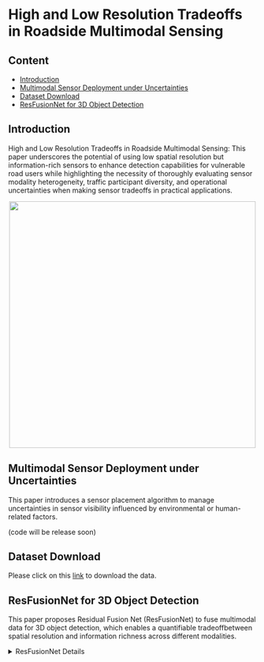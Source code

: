 # High and Low Resolution Tradeoffs in Roadside Multimodal Sensing
## Content
<!-- - [News](#news-fire) -->
- [Introduction](#Introduction)
- [Multimodal Sensor Deployment under Uncertainties](#Multimodal-Sensor-Deployment-under-Uncertainties)
- [Dataset Download](#Dataset-download)
- [ResFusionNet for 3D Object Detection](#ResFusionNet-for-3D-Object-Detection)
<!-- - [Citation](#citation) -->

## Introduction
High and Low Resolution Tradeoffs in Roadside Multimodal Sensing: This paper underscores the potential of using low spatial resolution but information-rich sensors to enhance detection capabilities for vulnerable road users while highlighting the necessity of thoroughly evaluating sensor modality heterogeneity, traffic participant diversity, and operational uncertainties when making sensor tradeoffs in practical applications.

<p align="center">
<img src="resource/ICRA2025.gif" width="500" alt="" class="img-responsive">
</p>

## Multimodal Sensor Deployment under Uncertainties
This paper introduces a sensor placement algorithm to manage uncertainties in sensor visibility influenced by environmental or human-related factors.

(code will be release soon)

## Dataset Download

Please click on this [link](https://drive.google.com/drive/folders/1Hr_VLnZNa5CrmdpOtwqxZSNFjEr8_N7x?usp=sharing) to download the data.

## ResFusionNet for 3D Object Detection

This paper proposes Residual Fusion Net (ResFusionNet) to fuse multimodal data for 3D object detection, which enables a quantifiable tradeoffbetween spatial resolution and information richness across different modalities.

<details>
<summary>ResFusionNet Details</summary>

### 1. Point Cloud Preprocessing from CARLA

To preprocess point cloud data from CARLA, execute the following command:

```bash
python pre_process_carla.py
```

### 2. ResFusionNet Training

To train the ResFusionNet model, use the following command:

```bash
python carla_train_eval.py
```

### 3. Model Testing

To test the model using a checkpoint, run:

```bash
python -u carla_test.py --data_root='./your/data/root' --ckpt_path='/path/to/your/checkpoint'
```

### Acknowledgements

This project incorporates code from [this repository](https://github.com/zhulf0804/PointPillars). Please adhere to their installation and compilation guidelines.
